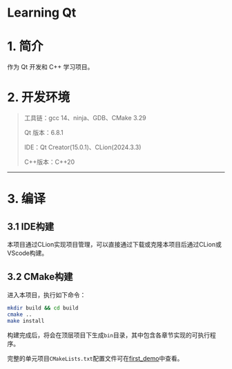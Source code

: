 # Learning Qt
# 1. 简介

作为 Qt 开发和 C++ 学习项目。

# 2. 开发环境

> 工具链：gcc 14、ninja、GDB、CMake 3.29
>
> Qt 版本：6.8.1
>
> IDE：Qt Creator(15.0.1)、CLion(2024.3.3)
>
> C++版本：C++20

---

# 3. 编译

## 3.1 IDE构建

本项目通过CLion实现项目管理，可以直接通过下载或克隆本项目后通过CLion或VScode构建。

## 3.2 CMake构建

进入本项目，执行如下命令：

```bash
mkdir build && cd build
cmake ..
make install
```

构建完成后，将会在顶层项目下生成`bin`目录，其中包含各章节实现的可执行程序。

完整的单元项目`CMakeLists.txt`配置文件可在[first_demo][2]中查看。

[2]:./first_demo/CMakeLists.txt

